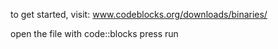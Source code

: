 to get started, visit:
www.codeblocks.org/downloads/binaries/

open the file with code::blocks
press run
